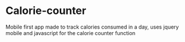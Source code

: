 # Calorie-counter




Mobile first app made to track calories consumed in a day, uses jquery mobile and javascript for the calorie counter function
